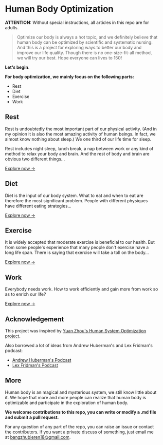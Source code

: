 # Human Body Optimization

**ATTENTION:** Without special instructions, all articles in this repo are for adults.

> Optimize our body is always a hot topic, and we definitely believe that human body can be optimized by scientific and systematic nursing. And this is a project for exploring ways to better our body and improve our life quality. Though there is no one-size-fit-all method, we will try our best. Hope everyone can lives to 150! 

**Let's begin.**

**For body optimization, we mainly focus on the following parts:**
- Rest
- Diet
- Exercise
- Work

## Rest
Rest is undoubtedly the most important part of our physical activity. (And in my opinion it is also the most amazing activity of human beings. In fact, we almost know nothing about sleep.) We one third of our life time for sleep.

Rest includes night sleep, lunch break, a nap between work or any kind of method to relax your body and brain. And the rest of body and brain are obvious two different things...

[Explore now &#8594;](Rest.md)

## Diet
Diet is the input of our body system. What to eat and when to eat are therefore the most significant problem. People with different physiques have different eating strategies...

[Explore now &#8594;](Diet.md)

## Exercise
It is widely accepted that moderate exercise is beneficial to our health. But from some people's experience that many people don't exercise have a long life span. There is saying that exercise will take a toll on the body...

[Explore now &#8594;](Exercise.md)

## Work
Everybody needs work. How to work efficiently and gain more from work so as to enrich our life?

[Explore now &#8594;](Work.md)

## Acknowledgement
This project was inspired by [Yuan Zhou's Human System Optimization project](https://github.com/zijie0/HumanSystemOptimization).

Also borrowed a lot of ideas from Andrew Huberman's and Lex Fridman's podcast:
- [Andrew Huberman's Podcast](https://hubermanlab.com/)
- [Lex Fridman's Podcast](https://www.youtube.com/watch?v=0m3hGZvD-0s&ab_channel=LexFridman)

## More
Human body is an magical and mysterious system, we still know little about it. We hope that more and more people can realize that human body is optimizable and participate in the exploration of human body.

**We welcome contributions to this repo, you can write or modify a .md file and submit a pull request.**

For any question of any part of the repo, you can raise an issue or contact the contributors.  If you want a private discuss of something, just email me at bangzhubieren18@gmail.com.